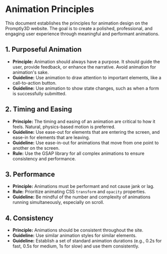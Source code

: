 
# Animation Principles

This document establishes the principles for animation design on the Promptly3D website. The goal is to create a polished, professional, and engaging user experience through meaningful and performant animations.

## 1. Purposeful Animation

- **Principle:** Animation should always have a purpose. It should guide the user, provide feedback, or enhance the narrative. Avoid animation for animation's sake.
- **Guideline:** Use animation to draw attention to important elements, like a call-to-action button.
- **Guideline:** Use animation to show state changes, such as when a form is successfully submitted.

## 2. Timing and Easing

- **Principle:** The timing and easing of an animation are critical to how it feels. Natural, physics-based motion is preferred.
- **Guideline:** Use ease-out for elements that are entering the screen, and ease-in for elements that are leaving.
- **Guideline:** Use ease-in-out for animations that move from one point to another on the screen.
- **Rule:** Use the GSAP library for all complex animations to ensure consistency and performance.

## 3. Performance

- **Principle:** Animations must be performant and not cause jank or lag.
- **Rule:** Prioritize animating CSS `transform` and `opacity` properties.
- **Guideline:** Be mindful of the number and complexity of animations running simultaneously, especially on scroll.

## 4. Consistency

- **Principle:** Animations should be consistent throughout the site.
- **Guideline:** Use similar animation styles for similar elements.
- **Guideline:** Establish a set of standard animation durations (e.g., 0.2s for fast, 0.5s for medium, 1s for slow) and use them consistently.
